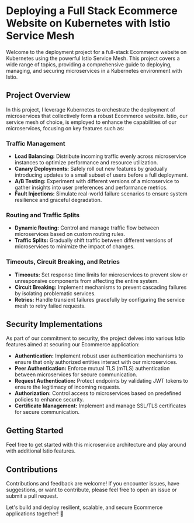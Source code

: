 # Deploying a Full Stack Ecommerce Website on Kubernetes with Istio Service Mesh

Welcome to the deployment project for a full-stack Ecommerce website on Kubernetes using the powerful Istio Service Mesh. This project covers a wide range of topics, providing a comprehensive guide to deploying, managing, and securing microservices in a Kubernetes environment with Istio.

## Project Overview

In this project, I leverage Kubernetes to orchestrate the deployment of microservices that collectively form a robust Ecommerce website. Istio, our service mesh of choice, is employed to enhance the capabilities of our microservices, focusing on key features such as:

### Traffic Management

- **Load Balancing:** Distribute incoming traffic evenly across microservice instances to optimize performance and resource utilization.
- **Canary Deployments:** Safely roll out new features by gradually introducing updates to a small subset of users before a full deployment.
- **A/B Testing:** Experiment with different versions of a microservice to gather insights into user preferences and performance metrics.
- **Fault Injections:** Simulate real-world failure scenarios to ensure system resilience and graceful degradation.

### Routing and Traffic Splits

- **Dynamic Routing:** Control and manage traffic flow between microservices based on custom routing rules.
- **Traffic Splits:** Gradually shift traffic between different versions of microservices to minimize the impact of changes.

### Timeouts, Circuit Breaking, and Retries

- **Timeouts:** Set response time limits for microservices to prevent slow or unresponsive components from affecting the entire system.
- **Circuit Breaking:** Implement mechanisms to prevent cascading failures by isolating problematic services.
- **Retries:** Handle transient failures gracefully by configuring the service mesh to retry failed requests.

## Security Implementations

As part of our commitment to security, the project delves into various Istio features aimed at securing our Ecommerce application:

- **Authentication:** Implement robust user authentication mechanisms to ensure that only authorized entities interact with our microservices.
- **Peer Authentication:** Enforce mutual TLS (mTLS) authentication between microservices for secure communication.
- **Request Authentication:** Protect endpoints by validating JWT tokens to ensure the legitimacy of incoming requests.
- **Authorization:** Control access to microservices based on predefined policies to enhance security.
- **Certificate Management:** Implement and manage SSL/TLS certificates for secure communication.

## Getting Started

Feel free to get started with this microservice architecture and play around with additional Istio features.

## Contributions

Contributions and feedback are welcome! If you encounter issues, have suggestions, or want to contribute, please feel free to open an issue or submit a pull request.

Let's build and deploy resilient, scalable, and secure Ecommerce applications together! 🚀
